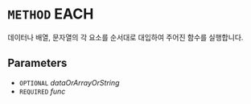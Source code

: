 # `METHOD` EACH
데이터나 배열, 문자열의 각 요소를 순서대로 대입하여 주어진 함수를 실행합니다.

## Parameters
* `OPTIONAL` *dataOrArrayOrString*
* `REQUIRED` *func*
